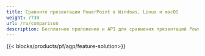 ```yaml
---
title: Сравните презентации PowerPoint в Windows, Linux и macOS
weight: 7730
url: /ru/comparison
description: Бесплатное приложение и API для сравнения презентаций PowerPoint для PPT, PPS, PPTX, POTX, PPSX, PPTM и ODP
---
```


{{< blocks/products/pf/agp/feature-solution>}} 

